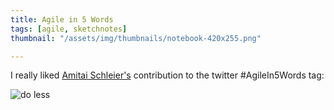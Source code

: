 ```yaml
---
title: Agile in 5 Words
tags: [agile, sketchnotes]
thumbnail: "/assets/img/thumbnails/notebook-420x255.png"

---
```


I really liked <a href="https://twitter.com/schmonz">Amitai Schleier's</a> contribution to the twitter
#AgileIn5Words tag:

![do less](/assets/img/posts/agile-in-five-words/do-less.jpg)
